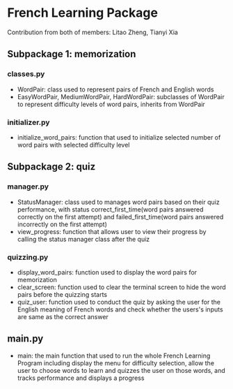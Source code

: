 # French Learning Package

Contribution from both of members: Litao Zheng, Tianyi Xia

## Subpackage 1: memorization

### classes.py

- WordPair: class used to represent pairs of French and English words
- EasyWordPair, MediumWordPair, HardWordPair: subclasses of WordPair to represent difficulty levels of word pairs, inherits from WordPair

### initializer.py
- initialize_word_pairs: function that used to initialize selected number of word pairs with selected difficulty level

## Subpackage 2: quiz

### manager.py

- StatusManager: class used to manages word pairs based on their quiz performance, with status correct_first_time(word pairs answered correctly on the first attempt) and failed_first_time(word pairs answered incorrectly on the first attempt)
- view_progress: function that allows user to view their progress by calling the status manager class after the quiz

### quizzing.py

- display_word_pairs: function used to display the word pairs for memorization
- clear_screen: function used to clear the terminal screen to hide the word pairs before the quizzing starts
- quiz_user: function used to conduct the quiz by asking the user for the English meaning of French words and check whether the users's inputs are same as the correct answer

## main.py

- main: the main function that used to run the whole French Learning Program including display the menu for difficulty selection, allow the user to choose words to learn and quizzes the user on those words, and tracks performance and displays a progress


```python

```
